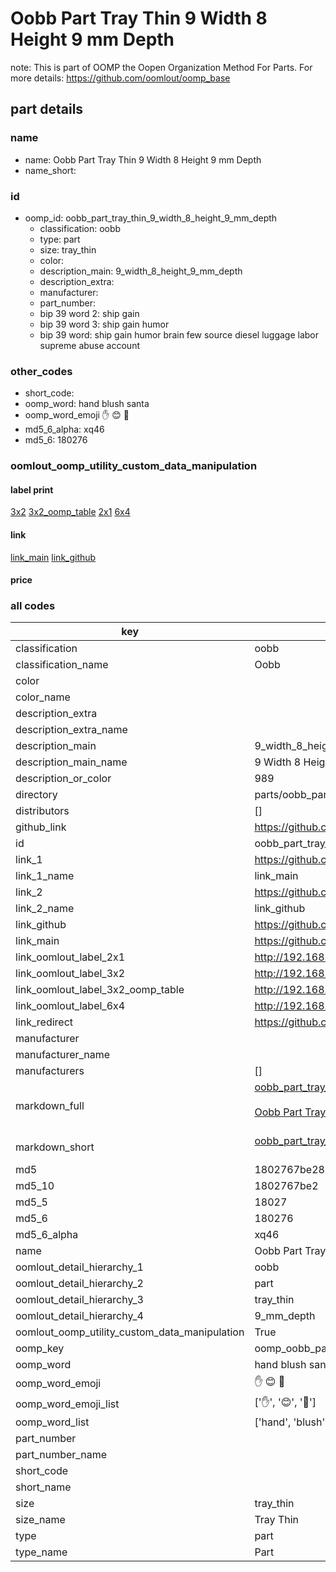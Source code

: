 # Oobb Part Tray Thin 9 Width 8 Height 9 mm Depth  

note: This is part of OOMP the Oopen Organization Method For Parts. For more details: https://github.com/oomlout/oomp_base

##  part details
  







### name
* name: Oobb Part Tray Thin 9 Width 8 Height 9 mm Depth
* name_short: 
### id
* oomp_id: oobb_part_tray_thin_9_width_8_height_9_mm_depth
  * classification: oobb
  * type: part
  * size: tray_thin
  * color: 
  * description_main: 9_width_8_height_9_mm_depth
  * description_extra: 
  * manufacturer: 
  * part_number: 
  * bip 39 word 2: ship gain
  * bip 39 word 3: ship gain humor
  * bip 39 word: ship gain humor brain few source diesel luggage labor supreme abuse account

### other_codes
* short_code: 
* oomp_word: hand blush santa
* oomp_word_emoji :hand: :blush: :santa:
* md5_6_alpha: xq46
* md5_6: 180276






### oomlout_oomp_utility_custom_data_manipulation
#### label print
[3x2](http://192.168.1.245:1112/?label=oomp%20xq46)
[3x2_oomp_table](http://192.168.1.108:1112/?label=oomp%20xq46)
[2x1](http://192.168.1.242:1112/?label=oomp%20xq46)
[6x4](http://192.168.1.55:1112/?label=oomp%20xq46)    

#### link

[link_main](https://github.com/oomlout/oomlout_oomp_version_1_messy/tree/main/parts/oobb_part_tray_thin_9_width_8_height_9_mm_depth) [link_github](https://github.com/oomlout/oomlout_oomp_version_1_messy/tree/main/parts/oobb_part_tray_thin_9_width_8_height_9_mm_depth)                             

#### price







### all codes 
| key | value |  
| --- | --- |  
| classification | oobb |  
| classification_name | Oobb |  
| color |  |  
| color_name |  |  
| description_extra |  |  
| description_extra_name |  |  
| description_main | 9_width_8_height_9_mm_depth |  
| description_main_name | 9 Width 8 Height 9 mm Depth |  
| description_or_color | 989 |  
| directory | parts/oobb_part_tray_thin_9_width_8_height_9_mm_depth |  
| distributors | [] |  
| github_link | https://github.com/oomlout/oomlout_oomp_part_src/tree/main/parts/oobb_part_tray_thin_9_width_8_height_9_mm_depth |  
| id | oobb_part_tray_thin_9_width_8_height_9_mm_depth |  
| link_1 | https://github.com/oomlout/oomlout_oomp_version_1_messy/tree/main/parts/oobb_part_tray_thin_9_width_8_height_9_mm_depth |  
| link_1_name | link_main |  
| link_2 | https://github.com/oomlout/oomlout_oomp_version_1_messy/tree/main/parts/oobb_part_tray_thin_9_width_8_height_9_mm_depth |  
| link_2_name | link_github |  
| link_github | https://github.com/oomlout/oomlout_oomp_version_1_messy/tree/main/parts/oobb_part_tray_thin_9_width_8_height_9_mm_depth |  
| link_main | https://github.com/oomlout/oomlout_oomp_version_1_messy/tree/main/parts/oobb_part_tray_thin_9_width_8_height_9_mm_depth |  
| link_oomlout_label_2x1 | http://192.168.1.242:1112/?label=oomp%20xq46 |  
| link_oomlout_label_3x2 | http://192.168.1.245:1112/?label=oomp%20xq46 |  
| link_oomlout_label_3x2_oomp_table | http://192.168.1.108:1112/?label=oomp%20xq46 |  
| link_oomlout_label_6x4 | http://192.168.1.55:1112/?label=oomp%20xq46 |  
| link_redirect | https://github.com/oomlout/oomlout_oomp_version_1_messy/tree/main/parts/oobb_part_tray_thin_9_width_8_height_9_mm_depth |  
| manufacturer |  |  
| manufacturer_name |  |  
| manufacturers | [] |  
| markdown_full | [oobb_part_tray_thin_9_width_8_height_9_mm_depth](none)<br>[](none)<br>[Oobb Part Tray Thin 9 Width 8 Height 9 Mm Depth](none)<br><br> |  
| markdown_short | [oobb_part_tray_thin_9_width_8_height_9_mm_depth](none)<br><br> |  
| md5 | 1802767be284c7b3402ac1aede17b630 |  
| md5_10 | 1802767be2 |  
| md5_5 | 18027 |  
| md5_6 | 180276 |  
| md5_6_alpha | xq46 |  
| name | Oobb Part Tray Thin 9 Width 8 Height 9 mm Depth |  
| oomlout_detail_hierarchy_1 | oobb |  
| oomlout_detail_hierarchy_2 | part |  
| oomlout_detail_hierarchy_3 | tray_thin |  
| oomlout_detail_hierarchy_4 | 9_mm_depth |  
| oomlout_oomp_utility_custom_data_manipulation | True |  
| oomp_key | oomp_oobb_part_tray_thin_9_width_8_height_9_mm_depth |  
| oomp_word | hand blush santa |  
| oomp_word_emoji | :hand: :blush: :santa: |  
| oomp_word_emoji_list | [':hand:', ':blush:', ':santa:'] |  
| oomp_word_list | ['hand', 'blush', 'santa'] |  
| part_number |  |  
| part_number_name |  |  
| short_code |  |  
| short_name |  |  
| size | tray_thin |  
| size_name | Tray Thin |  
| type | part |  
| type_name | Part |  
